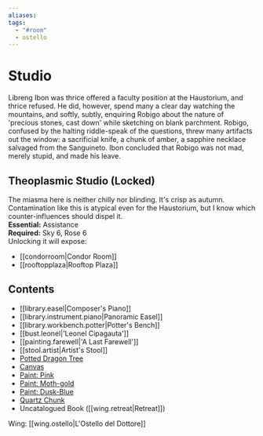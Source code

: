 ```yaml
---
aliases: 
tags:
  - "#room"
  - ostello
---
```

# Studio
Libreng Ibon was thrice offered a faculty position at the Haustorium, and thrice refused. He did, however, spend many a clear day watching the mountains, and softly, subtly, enquiring Robigo about the nature of 'precious stones, cast down' while sketching on blank parchment. Robigo, confused by the halting riddle-speak of the questions, threw many artifacts out the window: a sacrificial knife, a chunk of amber, a sapphire necklace salvaged from the Sanguineto. Ibon concluded that Robigo was not mad, merely stupid, and made his leave.
## Theoplasmic Studio (Locked)
The miasma here is neither chilly nor blinding. It's crisp as autumn. Contamination like this is atypical even for the Haustorium, but I know which counter-influences should dispel it.
<br>**Essential:** Assistance
<br>**Required:** Sky 6, Rose 6 
<br>Unlocking it will expose:
- [[condorroom|Condor Room]]
- [[rooftopplaza|Rooftop Plaza]]
## Contents
- [[library.easel|Composer's Piano]]
- [[library.instrument.piano|Panoramic Easel]]
- [[library.workbench.potter|Potter's Bench]]
- [[bust.leonel|'Leonel Cipagauta']]
- [[painting.farewell|'A Last Farewell']]
- [[stool.artist|Artist's Stool]]
- [Potted Dragon Tree](https://uadaf.theevilroot.xyz/rowenarium/element/pot.dragon)
- [Canvas](https://uadaf.theevilroot.xyz/rowenarium/element/canvas)
- [Paint: Pink](https://uadaf.theevilroot.xyz/rowenarium/element/paint.pink)
- [Paint: Moth-gold](https://uadaf.theevilroot.xyz/rowenarium/element/paint.mothgold)
- [Paint: Dusk-Blue](https://uadaf.theevilroot.xyz/rowenarium/element/paint.blue.dark)
- [Quartz Chunk](https://uadaf.theevilroot.xyz/rowenarium/element/quartz.chunk)
- Uncatalogued Book ([[wing.retreat|Retreat]])

Wing: [[wing.ostello|L'Ostello del Dottore]]
